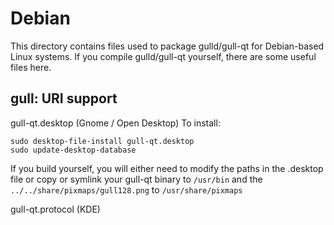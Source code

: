 
Debian
====================
This directory contains files used to package gulld/gull-qt
for Debian-based Linux systems. If you compile gulld/gull-qt yourself, there are some useful files here.

## gull: URI support ##


gull-qt.desktop  (Gnome / Open Desktop)
To install:

	sudo desktop-file-install gull-qt.desktop
	sudo update-desktop-database

If you build yourself, you will either need to modify the paths in
the .desktop file or copy or symlink your gull-qt binary to `/usr/bin`
and the `../../share/pixmaps/gull128.png` to `/usr/share/pixmaps`

gull-qt.protocol (KDE)

